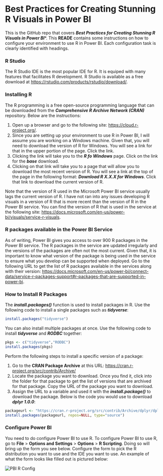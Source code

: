 # Best Practices for Creating Stunning R Visuals in Power BI

This is the GitHub repo that covers ***Best Practices for Creating Stunning R Visuals in Power BI****. This **READE** contains some instructions on how to configure your environment to use R in Power BI. Each configuration task is clearly identified with headings.

### R Studio
The R Studio IDE is the most popular IDE for R. It is equiped with many features that facilitates R development. R Studio is available as a free download at https://rstudio.com/products/rstudio/download/. 

### Installing R
The R programming is a free open-source programming language that can be downloaded from the ***Comprehensive R Archive Network (CRAN)*** repository. Below are the instructions:

1.	Open up a browser and go to the following site:  https://cloud.r-project.org/. 
2.	Since you are setting up your environment to use R in Power BI, I will assume you are working on a Windows machine. Given that, you will need to download the version of R for Windows. You will see a link for that in the upper portion of the page. Click the link. 
3.	Clicking the link will take you to the ***R fo Windows*** page. Click on the link for the ***base*** download.
4.	Clicking on that link will take you to a page that will allow you to download the most recent version of R. You will see a link at the top of the page in the following format:  ***Download R X.X.X for Windows***. Click that link to download the current version of R.

Note that the version of R used in the Microsoft Power BI service usually lags the current version of R. I have not ran into any issues developing R visuals in a version of R that is more recent than the version of R in the Power BI service. You can find the version of R that is used in the service at the following site:  https://docs.microsoft.com/en-us/power-bi/visuals/service-r-visuals.

### R packages available in the Power BI Service
As of writing, Power BI gives you access to over 900 R packages in the Power BI service. The R packages in the service are updated irregularly and the versions of the packages are often not the most current. Given that, it is important to know what version of the package is being used in the service to ensure what you develop can be supported when deployed. Go to the following URL to get the list of R packages available in the services along with their version:  https://docs.microsoft.com/en-us/power-bi/connect-data/service-r-packages-support#r-packages-that-are-supported-in-power-bi.

### How to Install R Packages
The ***install.packages()*** function is used to install packages in R. Use the following code to install a single packages such as ***tidyverse***:
```R
install.packages("tidyverse")
```
You can also install multiple packages at once. Use the following code to install ***tidyverse*** and ***RODBC*** together:
```R
pkgs <- c("tidyverse","RODBC")
install.packages(pkgs)
```
Perform the following steps to install a specific version of a package:

1.  Go to the **CRAN Package Archive** at this URL:  https://cran.r-project.org/src/contrib/Archive/
2.  Locate the package you want to download. Once you find it, click into the folder for that package to get the list of versions that are archived for that package. Copy the URL of the package you want to download.
3.  Assign the URL to a variable and used it with the ***install.package()*** to download the package. Below is the code you would use to download ***dplyr 1.0.0***:
```R
packageurl <- "https://cran.r-project.org/src/contrib/Archive/dplyr/dplyr_1.0.0.tar.gz"
install.packages(packageurl, repos=NULL, type="source")
```

### Configure Power BI
You need to do configure Power BI to use R. To configure Power BI to use R, go to **File** > **Options and Settings** > **Options** > **R Scripting**. Doing so will bring up the form you see below. Configure the form to pick the R distribution you want to use and the IDE you want to use. An example of what the form looks like filled out is pictured below: 

![PBI R Config](./Files/RConfig.png)
